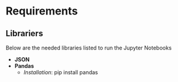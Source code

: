# Requirements

## Librariers
Below are the needed libraries listed to run the Jupyter Notebooks

- **JSON**
- **Pandas**
    - *Installation*: pip install pandas

